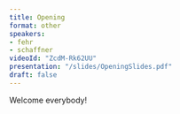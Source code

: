 ```yaml
---
title: Opening
format: other
speakers:
- fehr
- schaffner
videoId: "ZcdM-Rk62UU"
presentation: "/slides/OpeningSlides.pdf"
draft: false
---
```

Welcome everybody!
